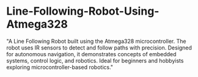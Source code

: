# Line-Following-Robot-Using-Atmega328
"A Line Following Robot built using the Atmega328 microcontroller. The robot uses IR sensors to detect and follow paths with precision. Designed for autonomous navigation, it demonstrates concepts of embedded systems, control logic, and robotics. Ideal for beginners and hobbyists exploring microcontroller-based robotics."
